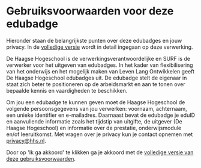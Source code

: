 # Gebruiksvoorwaarden voor deze edubadge

Hieronder staan de belangrijkste punten over deze edubadges en jouw privacy. In de [volledige versie](https://raw.githubusercontent.com/edubadges/privacy/master/haagse-hogeschool/edubadges-formal-text-nl.md) wordt in detail ingegaan op deze verwerking.

De Haagse Hogeschool is de verwerkingsverantwoordelijke en SURF is de verwerker voor het uitgeven van edubadges. In het kader van flexibilisering van het onderwijs en het mogelijk maken van Leven Lang Ontwikkelen geeft De Haagse Hogeschool edubadges uit. De edubadge stelt de eigenaar in staat zich beter te positioneren op de arbeidsmarkt en aan te tonen over bepaalde kennis en vaardigheden te beschikken.

Om jou een edubadge te kunnen geven moet de Haagse Hogeschool de volgende persoonsgegevens van jou verwerken: voornaam, achternaam, een unieke identifier en e-mailadres. Daarnaast bevat de edubadge je eduID en aanvullende informatie zoals het tijdstip van uitgifte, de uitgever (De Haagse Hogeschool) en informatie over de prestatie, onderwijsmodule en/of leeruitkomst. Met vragen over je privacy kun je contact opnemen met [privacy@hhs.nl](mailto:privacy@hhs.nl).

Door op 'Ik ga akkoord' te klikken ga je akkoord met de [volledige versie van deze gebruiksvoorwaarden](https://raw.githubusercontent.com/edubadges/privacy/master/haagse-hogeschool/edubadges-formal-text-nl.md).
